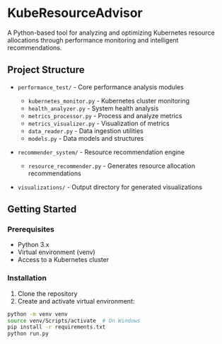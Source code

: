 # KubeResourceAdvisor

A Python-based tool for analyzing and optimizing Kubernetes resource allocations through performance monitoring and intelligent recommendations.

## Project Structure

- `performance_test/` - Core performance analysis modules
  - `kubernetes_monitor.py` - Kubernetes cluster monitoring
  - `health_analyzer.py` - System health analysis
  - `metrics_processor.py` - Process and analyze metrics
  - `metrics_visualizer.py` - Visualization of metrics
  - `data_reader.py` - Data ingestion utilities
  - `models.py` - Data models and structures

- `recommender_system/` - Resource recommendation engine
  - `resource_recommender.py` - Generates resource allocation recommendations

- `visualizations/` - Output directory for generated visualizations

## Getting Started

### Prerequisites

- Python 3.x
- Virtual environment (venv)
- Access to a Kubernetes cluster

### Installation

1. Clone the repository
2. Create and activate virtual environment:
```sh
python -m venv venv
source venv/Scripts/activate  # On Windows
pip install -r requirements.txt
python run.py
```

